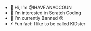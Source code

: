 - 👋 Hi, I’m @IHAVEANACCOUN
- 👀 I’m interested in Scratch Coding
- 🌱 I’m currently Banned 😢
- ⚡ Fun fact: I like to be called KIDster

<!---
IHAVEANACCOUN/IHAVEANACCOUN is a ✨ special ✨ repository because its `README.md` (this file) appears on your GitHub profile.
You can click the Preview link to take a look at your changes.
--->
